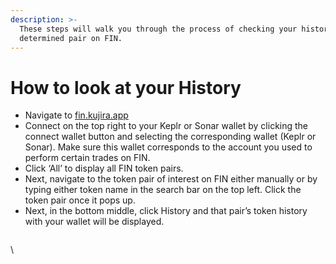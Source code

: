 ```yaml
---
description: >-
  These steps will walk you through the process of checking your history for a
  determined pair on FIN.
---
```


# How to look at your History

* Navigate to [fin.kujira.app](https://fin.kujira.app/)
* Connect on the top right to your Keplr or Sonar wallet by clicking the connect wallet button and selecting the corresponding wallet (Keplr or Sonar). Make sure this wallet corresponds to the account you used to perform certain trades on FIN.
* Click ‘All’ to display all FIN token pairs.&#x20;
* Next, navigate to the token pair of interest on FIN either manually or by typing either token name in the search bar on the top left. Click the token pair once it pops up.
* Next, in the bottom middle, click History and that pair’s token history with your wallet will be displayed.&#x20;

<figure><img src="https://lh3.googleusercontent.com/PD_QgXGLvORoZNSe86tx31XWmoKuPRm4Qki77dYzPqujvavWKx7Fg8cAk_1Vd29l6FIWi3q4kVtZfViU755X9XcbX3QDJv-QNGPuFqgcJVclBzCNmLis_2q7n0Ogl06B6HaXGe9a-Quy_1kLyf2pvzk" alt=""><figcaption></figcaption></figure>

\
